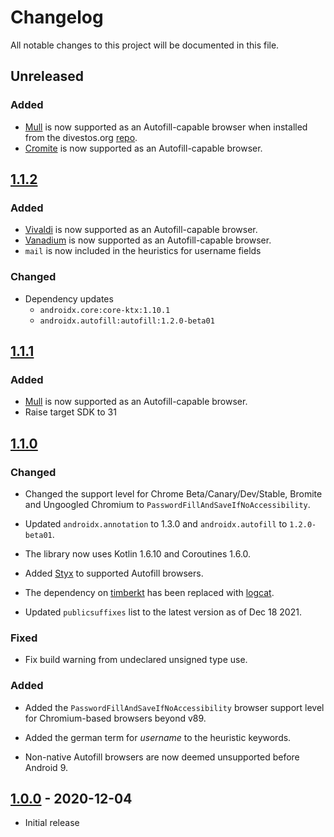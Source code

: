 # Changelog

All notable changes to this project will be documented in this file.

## Unreleased

### Added

- [Mull](https://divestos.org/pages/our_apps#mull) is now supported as an Autofill-capable browser when installed from the divestos.org [repo](https://divestos.org/fdroid/official/).
- [Cromite](https://github.com/uazo/cromite) is now supported as an Autofill-capable browser.

## [1.1.2]

### Added

- [Vivaldi](https://play.google.com/store/apps/details?id=com.vivaldi.browser) is now supported as an Autofill-capable browser.
- [Vanadium](https://github.com/GrapheneOS/Vanadium) is now supported as an Autofill-capable browser.
- `mail` is now included in the heuristics for username fields

### Changed

- Dependency updates
    - `androidx.core:core-ktx:1.10.1`
    - `androidx.autofill:autofill:1.2.0-beta01`

## [1.1.1]

### Added

- [Mull](https://f-droid.org/packages/us.spotco.fennec_dos/) is now supported as an Autofill-capable browser.
- Raise target SDK to 31 

## [1.1.0]

### Changed

- Changed the support level for Chrome Beta/Canary/Dev/Stable, Bromite and Ungoogled Chromium to `PasswordFillAndSaveIfNoAccessibility`.

- Updated `androidx.annotation` to 1.3.0 and `androidx.autofill` to `1.2.0-beta01`.

- The library now uses Kotlin 1.6.10 and Coroutines 1.6.0.

- Added [Styx](https://github.com/jamal2362/Styx) to supported Autofill browsers.

- The dependency on [timberkt](https://github.com/ajalt/timberkt) has been replaced with [logcat](https://github.com/square/logcat).

- Updated `publicsuffixes` list to the latest version as of Dec 18 2021.

### Fixed

- Fix build warning from undeclared unsigned type use.

### Added

- Added the `PasswordFillAndSaveIfNoAccessibility` browser support level for Chromium-based browsers beyond v89.

- Added the german term for _username_ to the heuristic keywords.

- Non-native Autofill browsers are now deemed unsupported before Android 9.

## [1.0.0] - 2020-12-04

- Initial release

[1.0.0]: https://github.com/android-password-store/Android-Password-Store/commits/autofill-parser-v1.0.0/autofill-parser

[1.1.0]: https://github.com/android-password-store/Android-Password-Store/commits/autofill-parser-v1.1.0/autofill-parser

[1.1.1]: https://github.com/android-password-store/Android-Password-Store/commits/autofill-parser-v1.1.1/autofill-parser

[1.1.2]: https://github.com/android-password-store/Android-Password-Store/commits/autofill-parser-v1.1.2/autofill-parser
